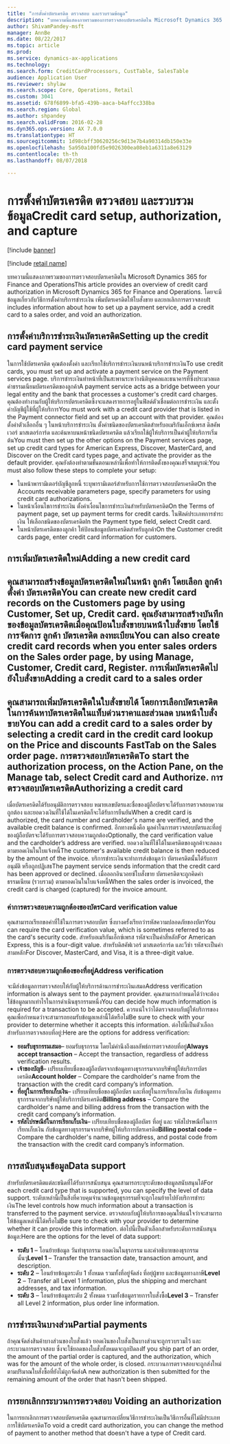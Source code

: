 ```yaml
---
title: "การตั้งค่าบัตรเครดิต ตรวจสอบ และรวบรวมข้อมูล"
description: "บทความนี้แสดงภาพรวมของการตรวจสอบบัตรเครดิตใน Microsoft Dynamics 365 for Finance and Operations โดยจะมีข้อมูลเกี่ยวกับวิธีการตั้งค่าบริการชำระเงิน เพิ่มบัตรเครดิตให้ใบสั่งขาย และยกเลิกการตรวจสอบ"
author: ShivamPandey-msft
manager: AnnBe
ms.date: 08/22/2017
ms.topic: article
ms.prod: 
ms.service: dynamics-ax-applications
ms.technology: 
ms.search.form: CreditCardProcessors, CustTable, SalesTable
audience: Application User
ms.reviewer: shylaw
ms.search.scope: Core, Operations, Retail
ms.custom: 3041
ms.assetid: 678f6899-bfa5-439b-aaca-b4affcc338ba
ms.search.region: Global
ms.author: shpandey
ms.search.validFrom: 2016-02-28
ms.dyn365.ops.version: AX 7.0.0
ms.translationtype: HT
ms.sourcegitcommit: 1d98cbff30620256c9d13e7b4a90314db150e33e
ms.openlocfilehash: 5a950a100fd5e9026300ea08eb1a6311a8e63129
ms.contentlocale: th-th
ms.lasthandoff: 08/07/2018

---
```


# <a name="credit-card-setup-authorization-and-capture"></a><span data-ttu-id="02fac-104">การตั้งค่าบัตรเครดิต ตรวจสอบ และรวบรวมข้อมูล</span><span class="sxs-lookup"><span data-stu-id="02fac-104">Credit card setup, authorization, and capture</span></span>

[!include [banner](../includes/banner.md)]

[!include [retail name](../includes/retail-name.md)]

<span data-ttu-id="02fac-105">บทความนี้แสดงภาพรวมของการตรวจสอบบัตรเครดิตใน Microsoft Dynamics 365 for Finance and Operations</span><span class="sxs-lookup"><span data-stu-id="02fac-105">This article provides an overview of credit card authorization in Microsoft Dynamics 365 for Finance and Operations.</span></span> <span data-ttu-id="02fac-106">โดยจะมีข้อมูลเกี่ยวกับวิธีการตั้งค่าบริการชำระเงิน เพิ่มบัตรเครดิตให้ใบสั่งขาย และยกเลิกการตรวจสอบ</span><span class="sxs-lookup"><span data-stu-id="02fac-106">It includes information about how to set up a payment service, add a credit card to a sales order, and void an authorization.</span></span>

<a name="setting-up-the-credit-card-payment-service"></a><span data-ttu-id="02fac-107">การตั้งค่าบริการชำระเงินบัตรเครดิต</span><span class="sxs-lookup"><span data-stu-id="02fac-107">Setting up the credit card payment service</span></span>
------------------------------------------

<span data-ttu-id="02fac-108">ในการใช้บัตรเครดิต คุณต้องตั้งค่า และเรียกใช้บริการชำระเงินบนหน้าบริการชำระเงิน</span><span class="sxs-lookup"><span data-stu-id="02fac-108">To use credit cards, you must set up and activate a payment service on the Payment services page.</span></span> <span data-ttu-id="02fac-109">บริการชำระเงินทำหน้าที่เป็นสะพานระหว่างนิติบุคคลและธนาคารที่ซึ่งประมวลผลค่าธรรมเนียมบัตรเครดิตของลูกค้า</span><span class="sxs-lookup"><span data-stu-id="02fac-109">A payment service acts as a bridge between your legal entity and the bank that processes a customer's credit card charges.</span></span> <span data-ttu-id="02fac-110">คุณต้องทำงานกับผู้ให้บริการบัตรเครดิตซึ่งจะแสดงรายการอยู่ในฟิลด์ตัวเชื่อมต่อการชำระเงิน และตั้งค่าบัญชีผู้ใช้ที่ผู้ให้บริการ</span><span class="sxs-lookup"><span data-stu-id="02fac-110">You must work with a credit card provider that is listed in the Payment connector field and set up an account with that provider.</span></span> <span data-ttu-id="02fac-111">คุณต้องตั้งค่าตัวเลือกอื่น ๆ ในหน้าบริการชำระเงิน ตั้งค่าชนิดของบัตรเครดิตสำหรับอเมริกันเอ็กซ์เพรส ดิสคัพเวอร์ มาสเตอร์การ์ด และค้นหาบนหน้าชนิดบัตรเครดิต แล้วเรียกใช้ผู้ให้บริการเป็นค่าผู้ให้บริการเริ่มต้น</span><span class="sxs-lookup"><span data-stu-id="02fac-111">You must then set up the other options on the Payment services page, set up credit card types for American Express, Discover, MasterCard, and Discover on the Credit card types page, and activate the provider as the default provider.</span></span> <span data-ttu-id="02fac-112">คุณยังต้องทำตามขั้นตอนเหล่านี้เพื่อทำให้การติดตั้งของคุณเสร็จสมบูรณ์:</span><span class="sxs-lookup"><span data-stu-id="02fac-112">You must also follow these steps to complete your setup:</span></span>
-   <span data-ttu-id="02fac-113">ในหน้าพารามิเตอร์บัญชีลูกหนี้ ระบุพารามิเตอร์สำหรับการใช้การตรวจสอบบัตรเครดิต</span><span class="sxs-lookup"><span data-stu-id="02fac-113">On the Accounts receivable parameters page, specify parameters for using credit card authorizations.</span></span>
-   <span data-ttu-id="02fac-114">ในหน้าเงื่อนไขการชำระเงิน ตั้งค่าเงื่อนไขการชำระเงินสำหรับบัตรเครดิต</span><span class="sxs-lookup"><span data-stu-id="02fac-114">On the Terms of payment page, set up payment terms for credit cards.</span></span> <span data-ttu-id="02fac-115">ในฟิลด์ประเภทการชำระเงิน ให้เลือกชนิดของบัตรเครดิต</span><span class="sxs-lookup"><span data-stu-id="02fac-115">In the Payment type field, select Credit card.</span></span>
-   <span data-ttu-id="02fac-116">ในหน้าบัตรเครดิตของลูกค้า ให้ป้อนข้อมูลบัตรเครดิตสำหรับลูกค้า</span><span class="sxs-lookup"><span data-stu-id="02fac-116">On the Customer credit cards page, enter credit card information for customers.</span></span>

## <a name="adding-a-new-credit-card"></a><span data-ttu-id="02fac-117">การเพิ่มบัตรเครดิตใหม่</span><span class="sxs-lookup"><span data-stu-id="02fac-117">Adding a new credit card</span></span>
<span data-ttu-id="02fac-118">คุณสามารถสร้างข้อมูลบัตรเครดิตใหม่ในหน้า ลูกค้า โดยเลือก ลูกค้า ตั้งค่า บัตรเครดิต</span><span class="sxs-lookup"><span data-stu-id="02fac-118">You can create new credit card records on the Customers page by using Customer, Set up, Credit card.</span></span> <span data-ttu-id="02fac-119">คุณยังสามารถสร้างบันทึกของข้อมูลบัตรเครดิตเมื่อคุณป้อนใบสั่งขายบนหน้าใบสั่งขาย โดยใช้การจัดการ ลูกค้า บัตรเครดิต ลงทะเบียน</span><span class="sxs-lookup"><span data-stu-id="02fac-119">You can also create credit card records when you enter sales orders on the Sales order page, by using Manage, Customer, Credit card, Register.</span></span>
<span data-ttu-id="02fac-120">การเพิ่มบัตรเครดิตไปยังใบสั่งขาย</span><span class="sxs-lookup"><span data-stu-id="02fac-120">Adding a credit card to a sales order</span></span>
-------------------------------------

<span data-ttu-id="02fac-121">คุณสามารถเพิ่มบัตรเครดิตในใบสั่งขายได้ โดยการเลือกบัตรเครดิตในการค้นหาบัตรเครดิตในแท็บด่วนราคาและส่วนลด บนหน้าใบสั่งขาย</span><span class="sxs-lookup"><span data-stu-id="02fac-121">You can add a credit card to a sales order by selecting a credit card in the credit card lookup on the Price and discounts FastTab on the Sales order page.</span></span> <span data-ttu-id="02fac-122">การตรวจสอบบัตรเครดิต</span><span class="sxs-lookup"><span data-stu-id="02fac-122">To start the authorization process, on the Action Pane, on the Manage tab, select Credit card and Authorize.</span></span>
<span data-ttu-id="02fac-123">การตรวจสอบบัตรเครดิต</span><span class="sxs-lookup"><span data-stu-id="02fac-123">Authorizing a credit card</span></span>
-------------------------

<span data-ttu-id="02fac-124">เมื่อบัตรเครดิตได้รับอนุมัติการตรวจสอบ หมายเลขบัตรและชื่อของผู้ถือบัตรจะได้รับการตรวจสอบความถูกต้อง และยอดวงเงินที่ใช้ได้ในเครดิตก็จะได้รับการยืนยัน</span><span class="sxs-lookup"><span data-stu-id="02fac-124">When a credit card is authorized, the card number and cardholder's name are verified, and the available credit balance is confirmed.</span></span> <span data-ttu-id="02fac-125">อีกทางหนึ่งคือ มูลค่าในการตรวจสอบบัตรและที่อยู่ของผู้ถือบัตรจะได้รับการตรวจสอบความถูกต้อง</span><span class="sxs-lookup"><span data-stu-id="02fac-125">Optionally, the card verification value and the cardholder’s address are verified.</span></span> <span data-ttu-id="02fac-126">ยอดวงเงินที่ใช้ได้ในเครดิตของลูกค้าจะลดลงตามยอดเงินในใบแจ้งหนี้</span><span class="sxs-lookup"><span data-stu-id="02fac-126">The customer's available credit balance is then reduced by the amount of the invoice.</span></span> <span data-ttu-id="02fac-127">บริการชำระเงินจะทำการส่งข้อมูลว่า บัตรเครดิตนั้นได้รับการอนุมัติ หรือถูกปฏิเสธ</span><span class="sxs-lookup"><span data-stu-id="02fac-127">The payment service sends information that the credit card has been approved or declined.</span></span> <span data-ttu-id="02fac-128">เมื่อออกอินวอยซ์ใบสั่งขาย บัตรเครดิตจะถูกคิดค่าธรรมเนียม (รวบรวม) ตามยอดเงินในใบแจ้งหนี้</span><span class="sxs-lookup"><span data-stu-id="02fac-128">When the sales order is invoiced, the credit card is charged (captured) for the invoice amount.</span></span>

### <a name="card-verification-value"></a><span data-ttu-id="02fac-129">ค่าการตรวจสอบความถูกต้องของบัตร</span><span class="sxs-lookup"><span data-stu-id="02fac-129">Card verification value</span></span>

<span data-ttu-id="02fac-130">คุณสามารถเรียกขอค่าที่ใช้ในการตรวจสอบบัตร ซึ่งบางครั้งเรียกว่ารหัสความปลอดภัยของบัตร</span><span class="sxs-lookup"><span data-stu-id="02fac-130">You can require the card verification value, which is sometimes referred to as the card's security code.</span></span> <span data-ttu-id="02fac-131">สำหรับอเมริกันเอ็กซ์เพรส รหัสจะเป็นค่าสี่หลัก</span><span class="sxs-lookup"><span data-stu-id="02fac-131">For American Express, this is a four-digit value.</span></span> <span data-ttu-id="02fac-132">สำหรับดิสคัฟเวอร์ มาสเตอร์การ์ด และวีซ่า รหัสจะเป็นค่าสามหลัก</span><span class="sxs-lookup"><span data-stu-id="02fac-132">For Discover, MasterCard, and Visa, it is a three-digit value.</span></span>

### <a name="address-verification"></a><span data-ttu-id="02fac-133">การตรวจสอบความถูกต้องของที่อยู่</span><span class="sxs-lookup"><span data-stu-id="02fac-133">Address verification</span></span>

<span data-ttu-id="02fac-134">จะมีส่งข้อมูลการตรวจสอบให้กับผู้ให้บริการด้านการชำระเงินเสมอ</span><span class="sxs-lookup"><span data-stu-id="02fac-134">Address verification information is always sent to the payment provider.</span></span> <span data-ttu-id="02fac-135">คุณสามารถกำหนดได้ว่าจะต้องใช้ข้อมูลมากเท่าไรในการดำเนินธุรกรรมหนึ่ง</span><span class="sxs-lookup"><span data-stu-id="02fac-135">You can decide how much information is required for a transaction to be accepted.</span></span> <span data-ttu-id="02fac-136">ควรแน่ใจว่าได้ตรวจสอบกับผู้ให้บริการของคุณเพื่อกำหนดว่าจะสามารถยอมรับข้อมูลเหล่านี้ได้หรือไม่</span><span class="sxs-lookup"><span data-stu-id="02fac-136">Be sure to check with your provider to determine whether it accepts this information.</span></span> <span data-ttu-id="02fac-137">ต่อไปนี้เป็นตัวเลือกสำหรับการตรวจสอบที่อยู่:</span><span class="sxs-lookup"><span data-stu-id="02fac-137">Here are the options for address verification:</span></span>
-   <span data-ttu-id="02fac-138">**ยอมรับธุรกรรมเสมอ**– ยอมรับธุรกรรม โดยไม่คำนึงถึงผลลัพธ์การตรวจสอบที่อยู่</span><span class="sxs-lookup"><span data-stu-id="02fac-138">**Always accept transaction** – Accept the transaction, regardless of address verification results.</span></span>
-   <span data-ttu-id="02fac-139">**เจ้าของบัญชี**– เปรียบเทียบชื่อของผู้ถือบัตรจากข้อมูลทางธุรกรรมจากบริษัทผู้ให้บริการบัตรเครดิต</span><span class="sxs-lookup"><span data-stu-id="02fac-139">**Account holder** – Compare the cardholder's name from the transaction with the credit card company’s information.</span></span>
-   <span data-ttu-id="02fac-140">**ที่อยู่ในการเรียกเก็บเงิน**– เปรียบเทียบชื่อของผู้ถือบัตร และที่อยู่ในการเรียกเก็บเงิน กับข้อมูลทางธุรกรรมจากบริษัทผู้ให้บริการบัตรเครดิต</span><span class="sxs-lookup"><span data-stu-id="02fac-140">**Billing address** – Compare the cardholder's name and billing address from the transaction with the credit card company’s information.</span></span>
-   <span data-ttu-id="02fac-141">**รหัสไปรษณีย์ในการเรียกเก็บเงิน**– เปรียบเทียบชื่อของผู้ถือบัตร ที่อยู่ และ รหัสไปรษณีย์ในการเรียกเก็บเงิน กับข้อมูลทางธุรกรรมจากบริษัทผู้ให้บริการบัตรเครดิต</span><span class="sxs-lookup"><span data-stu-id="02fac-141">**Billing postal code** – Compare the cardholder's name, billing address, and postal code from the transaction with the credit card company’s information.</span></span>

## <a name="data-support"></a><span data-ttu-id="02fac-142">การสนับสนุนข้อมูล</span><span class="sxs-lookup"><span data-stu-id="02fac-142">Data support</span></span>
<span data-ttu-id="02fac-143">สำหรับบัตรเครดิตแต่ละชนิดที่ได้รับการสนับสนุน คุณสามารถระบุระดับของข้อมูลสนับสนุนได้</span><span class="sxs-lookup"><span data-stu-id="02fac-143">For each credit card type that is supported, you can specify the level of data support.</span></span> <span data-ttu-id="02fac-144">ระดับเหล่านี้เป็นสิ่งที่ควบคุมจำนวนข้อมูลธุรกรรมที่จะถูกโอนย้ายไปยังบริการชำระเงิน</span><span class="sxs-lookup"><span data-stu-id="02fac-144">The level controls how much information about a transaction is transferred to the payment service.</span></span> <span data-ttu-id="02fac-145">ตรวจสอบกับผู้ให้บริการของคุณให้แน่ใจว่าจะสามารถให้ข้อมูลเหล่านี้ได้หรือไม่</span><span class="sxs-lookup"><span data-stu-id="02fac-145">Be sure to check with your provider to determine whether it can provide this information.</span></span> <span data-ttu-id="02fac-146">ต่อไปนี้เป็นตัวเลือกสำหรับระดับการสนับสนุนข้อมูล:</span><span class="sxs-lookup"><span data-stu-id="02fac-146">Here are the options for the level of data support:</span></span>
-   <span data-ttu-id="02fac-147">**ระดับ 1** – โอนย้ายข้อมูล วันทำธุรกรรม ยอดเงินในธุรกรรม และคำอธิบายของธุรกรรมนั้นๆ</span><span class="sxs-lookup"><span data-stu-id="02fac-147">**Level 1** – Transfer the transaction date, transaction amount, and description.</span></span>
-   <span data-ttu-id="02fac-148">**ระดับ 2** – โอนย้ายข้อมูลระดับ 1 ทั้งหมด รวมทั้งที่อยู่จัดส่ง ที่อยุ่ผู้ขาย และข้อมูลทางภาษี</span><span class="sxs-lookup"><span data-stu-id="02fac-148">**Level 2** – Transfer all Level 1 information, plus the shipping and merchant addresses, and tax information.</span></span>
-   <span data-ttu-id="02fac-149">**ระดับ 3** – โอนย้ายข้อมูลระดับ 2 ทั้งหมด รวมทั้งข้อมูลรายการใบสั่งซื้อ</span><span class="sxs-lookup"><span data-stu-id="02fac-149">**Level 3** – Transfer all Level 2 information, plus order line information.</span></span>

## <a name="partial-payments"></a><span data-ttu-id="02fac-150">การชำระเงินบางส่วน</span><span class="sxs-lookup"><span data-stu-id="02fac-150">Partial payments</span></span>
<span data-ttu-id="02fac-151">ถ้าคุณจัดส่งสินค้าบางส่วนของใบสั่งแล้ว ยอดเงินของใบสั่งเป็นบางส่วนจะถูกรวบรวมไว้ และกระบวนการตรวจสอบ ซึ่งจะใช้ยอดของใบสั่งทั้งหมดจะถูกปิดลง</span><span class="sxs-lookup"><span data-stu-id="02fac-151">If you ship part of an order, the amount of the partial order is captured, and the authorization, which was for the amount of the whole order, is closed.</span></span> <span data-ttu-id="02fac-152">กระบวนการตรวจสอบจะถูกส่งใหม่ตามปริมาณใบสั่งซื้อที่ยังไม่ถูกจัดส่ง</span><span class="sxs-lookup"><span data-stu-id="02fac-152">A new authorization is then submitted for the remaining amount of the order that hasn't been shipped.</span></span>

## <a name="voiding-an-authorization"></a><span data-ttu-id="02fac-153">การยกเลิกกระบวนการตรวจสอบ </span><span class="sxs-lookup"><span data-stu-id="02fac-153">Voiding an authorization</span></span>
<span data-ttu-id="02fac-154">ในการยกเลิกการตรวจสอบบัตรเครดิต คุณสามารถเปลี่ยนวิธีการชำระเงินเป็นวิธีการอื่นที่ไม่มีประเภทการใช้บัตรเครดิต</span><span class="sxs-lookup"><span data-stu-id="02fac-154">To void a credit card authorization, you can change the method of payment to another method that doesn't have a type of Credit card.</span></span>






